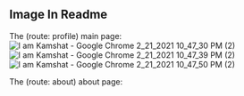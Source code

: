 ## Image In Readme
The (route: profile) main page:
![I am Kamshat - Google Chrome 2_21_2021 10_47_30 PM (2)](https://user-images.githubusercontent.com/78664301/108632113-7367d380-7497-11eb-9441-1cdfc217be70.png)
![I am Kamshat - Google Chrome 2_21_2021 10_47_39 PM (2)](https://user-images.githubusercontent.com/78664301/108632122-795db480-7497-11eb-9e2c-d751e27ee160.png)
![I am Kamshat - Google Chrome 2_21_2021 10_47_50 PM (2)](https://user-images.githubusercontent.com/78664301/108632126-7cf13b80-7497-11eb-803d-126c237b7e06.png)

The (route: about) about page:
